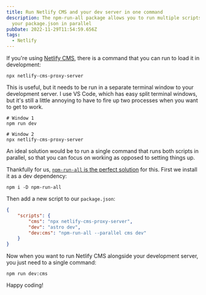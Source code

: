 ```yaml
---
title: Run Netlify CMS and your dev server in one command
description: The npm-run-all package allows you to run multiple scripts from
  your package.json in parallel
pubDate: 2022-11-29T11:54:59.656Z
tags:
  - Netlify
---
```

If you're using [Netlify CMS](https://netlifycms.org), there is a command that you can run to load it in development:

```shell
npx netlify-cms-proxy-server
```

This is useful, but it needs to be run in a separate terminal window to your development server. I use VS Code, which has easy split terminal windows, but it's still a little annoying to have to fire up two processes when you want to get to work.

```shell
# Window 1
npm run dev
```

```shell
# Window 2
npx netlify-cms-proxy-server
```

An ideal solution would be to run a single command that runs both scripts in parallel, so that you can focus on working as opposed to setting things up.

Thankfully for us, [`npm-run-all` is the perfect solution](https://npm.im/npm-run-all) for this. First we install it as a dev dependency:

```shell
npm i -D npm-run-all
```

Then add a new script to our `package.json`:

```json
{
    "scripts": {
        "cms": "npx netlify-cms-proxy-server",
        "dev": "astro dev",
        "dev:cms": "npm-run-all --parallel cms dev"
    }
}
```

Now when you want to run Netlify CMS alongside your development server, you just need to a single command:

```shell
npm run dev:cms
```

Happy coding!